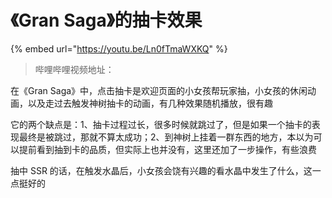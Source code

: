 # 《Gran Saga》的抽卡效果

{% embed url="https://youtu.be/Ln0fTmaWXKQ" %}

> 哔哩哔哩视频地址：

在《Gran Saga》中，点击抽卡是欢迎页面的小女孩帮玩家抽，小女孩的休闲动画，以及走过去触发神树抽卡的动画，有几种效果随机播放，很有趣

它的两个缺点是：1、抽卡过程过长，很多时候就跳过了，但是如果一个抽卡的表现最终是被跳过，那就不算太成功；2、到神树上挂着一群东西的地方，本以为可以提前看到抽到卡的品质，但实际上也并没有，这里还加了一步操作，有些浪费

抽中 SSR 的话，在触发水晶后，小女孩会饶有兴趣的看水晶中发生了什么，这一点挺好的
